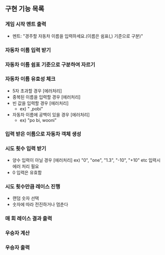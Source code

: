 ## 구현 기능 목록

### 게임 시작 멘트 출력
- 멘트: "경주할 자동차 이름을 입력하세요.(이름은 쉼표(,) 기준으로 구분)"
### 자동차 이름 입력 받기
### 자동차 이름 쉼표 기준으로 구분하여 자르기
### 자동차 이름 유효성 체크
- 5자 초과할 경우 [에러처리]
- 중복된 이름을 입력할 경우 [에러처리]
- 빈 값을 입력할 경우 [에러처리]
  - ex) " ,pobi"
- 자동차 이름에 공백이 있을 경우 [에러처리]
  - ex) "po bi, wooni"
### 입력 받은 이름으로 자동차 객체 생성
### 시도 횟수 입력 받기
- 양수 입력이 아닐 경우 [에러처리]
  ex) "0", "one", "1.3", "-10", "+10" etc 입력시 에러 처리 필요
- 0 입력은 유효함
### 시도 횟수만큼 레이스 진행
- 랜덤 숫자 선택
- 숫자에 따라 전진하거나 멈춘다
### 매 회 레이스 결과 출력
### 우승자 계산
### 우승자 출력








